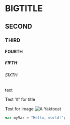 # BIGTITLE
## SECOND
### THIRD
#### FOURTH
##### FIFTH
###### SIXTH
text

Test '#' for title

Test for image
![A Yaktocat](https://octodex.github.com/images/yaktocat.png)


``` javascript
var myVar = "Hello, world!";
```
